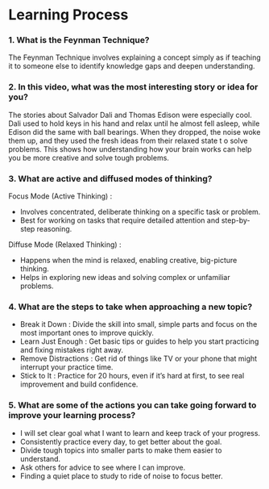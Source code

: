 # Learning Process

### 1. What is the Feynman Technique?
The Feynman Technique involves explaining a concept simply as if teaching it to someone else to identify knowledge gaps and deepen understanding.

### 2. In this video, what was the most interesting story or idea for you?

The stories about Salvador Dali and Thomas Edison were especially cool. Dali used to hold keys in his hand and relax until he almost fell asleep,
 while Edison did the same with ball bearings. When they dropped, the noise woke them up, and they used the fresh ideas from their relaxed state t
 o solve problems. This shows how understanding how your brain works can help you be more creative and solve tough problems.

### 3. What are active and diffused modes of thinking?

Focus Mode (Active Thinking) :
* Involves concentrated, deliberate thinking on a specific task or problem.
* Best for working on tasks that require detailed attention and step-by-step reasoning.

Diffuse Mode (Relaxed Thinking) : 
* Happens when the mind is relaxed, enabling creative, big-picture thinking.
* Helps in exploring new ideas and solving complex or unfamiliar problems.

### 4. What are the steps to take when approaching a new topic?

* Break it Down : Divide the skill into small, simple parts and focus on the most important ones to improve quickly.
* Learn Just Enough : Get basic tips or guides to help you start practicing and fixing mistakes right away.
* Remove Distractions : Get rid of things like TV or your phone that might interrupt your practice time.
* Stick to It : Practice for 20 hours, even if it’s hard at first, to see real improvement and build confidence.
  
### 5. What are some of the actions you can take going forward to improve your learning process?

* I will set clear goal what I want to learn and keep track of your progress.
* Consistently practice every day, to get better about the goal.
* Divide tough topics into smaller parts to make them easier to understand.
* Ask others for advice to see where I can improve.
* Finding a quiet place to study to ride of noise to focus better.